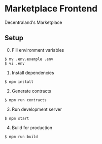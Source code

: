 # Marketplace Frontend

Decentraland's Marketplace

## Setup

0. Fill environment variables

```
$ mv .env.example .env
$ vi .env
```

1. Install dependencies

```
$ npm install
```

2. Generate contracts

```
$ npm run contracts
```

3. Run development server

```
$ npm start
```

4. Build for production

```
$ npm run build
```
